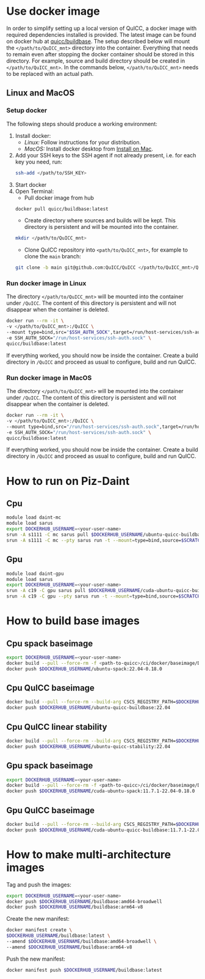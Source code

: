 # Use docker image

In order to simplify setting up a local version of QuICC, a docker image with required dependencies installed is provided. The latest image can be found on docker hub at [quicc/buildbase](https://hub.docker.com/repository/docker/quicc/buildbase/general). The setup described below will mount the `</path/to/QuICC_mnt>` directory into the container. Everything that needs to remain even after stopping the docker container should be stored in this directory. For example, source and build directory should be created in `</path/to/QuICC_mnt>`. In the commands below, `</path/to/QuICC_mnt>` needs to be replaced with an actual path.

## Linux and MacOS

### Setup docker

The following steps should produce a working environment:
 1. Install docker:
    - *Linux:* Follow instructions for your distribution.
    - *MacOS:* Install docker desktop from [Install on Mac](https://docs.docker.com/desktop/install/mac-install/).
 2. Add your SSH keys to the SSH agent if not already present, i.e. for each key you need, run:
    ```bash
    ssh-add </path/to/SSH_KEY>
    ```
 3. Start docker
 4. Open Terminal:
    - Pull docker image from hub
     ```bash
     docker pull quicc/buildbase:latest
     ```
    - Create directory where sources and builds will be kept. This directory is persistent and will be mounted into the container.
    ```bash
    mkdir </path/to/QuICC_mnt>
    ```
    - Clone QuICC repository into `<path/to/QuICC_mnt>`, for example to clone the `main` branch:
    ```bash
    git clone -b main git@github.com:QuICC/QuICC </path/to/QuICC_mnt>/QuICC
    ```
    
### Run docker image in Linux

The directory `</path/to/QuICC_mnt>` will be mounted into the container under `/QuICC`. The content of this directory is persistent and will not disappear when the container is deleted.
```bash
docker run --rm -it \
-v </path/to/QuICC_mnt>:/QuICC \
--mount type=bind,src="$SSH_AUTH_SOCK",target=/run/host-services/ssh-auth.sock \
-e SSH_AUTH_SOCK="/run/host-services/ssh-auth.sock" \
quicc/buildbase:latest
```

If everything worked, you should now be inside the container. Create a build directory in `/QuICC` and proceed as usual to configure, build and run QuICC.
    
### Run docker image in MacOS

The directory `</path/to/QuICC_mnt>` will be mounted into the container under `/QuICC`. The content of this directory is persistent and will not disappear when the container is deleted.
```bash
docker run --rm -it \
-v </path/to/QuICC_mnt>:/QuICC \
--mount type=bind,src="/run/host-services/ssh-auth.sock",target=/run/host-services/ssh-auth.sock \
-e SSH_AUTH_SOCK="/run/host-services/ssh-auth.sock" \
quicc/buildbase:latest
```

If everything worked, you should now be inside the container. Create a build directory in `/QuICC` and proceed as usual to configure, build and run QuICC.

# How to run on Piz-Daint

## Cpu
```sh
module load daint-mc
module load sarus
export DOCKERHUB_USERNAME=<your-user-name>
srun -A s1111 -C mc sarus pull $DOCKERHUB_USERNAME/ubuntu-quicc-buildbase:22.04
srun -A s1111 -C mc --pty sarus run -t --mount=type=bind,source=$SCRATCH,destination=$SCRATCH $DOCKERHUB_USERNAME/ubuntu-quicc-buildbase:22.04 bash
```

## Gpu
```sh
module load daint-gpu
module load sarus
export DOCKERHUB_USERNAME=<your-user-name>
srun -A c19 -C gpu sarus pull $DOCKERHUB_USERNAME/cuda-ubuntu-quicc-buildbase:11.7.1-22.04
srun -A c19 -C gpu --pty sarus run -t --mount=type=bind,source=$SCRATCH,destination=$SCRATCH $DOCKERHUB_USERNAME/cuda-ubuntu-quicc-buildbase:11.7.1-22.04 bash
```

# How to build base images

## Cpu spack baseimage
```sh
export DOCKERHUB_USERNAME=<your-user-name>
docker build --pull --force-rm -f <path-to-quicc>/ci/docker/baseimage/Dockerfile_spack_baseimage_cpu -t $DOCKERHUB_USERNAME/ubuntu-spack:22.04-0.18.0 .
docker push $DOCKERHUB_USERNAME/ubuntu-spack:22.04-0.18.0
```
## Cpu QuICC baseimage
```sh
docker build --pull --force-rm --build-arg CSCS_REGISTRY_PATH=$DOCKERHUB_USERNAME --build-arg NUM_PROCS=2 --build-arg TARGET=none -f <path-to-quicc>/ci/docker/baseimage/Dockerfile_quicc_baseimage_cpu -t $DOCKERHUB_USERNAME/ubuntu-quicc-buildbase:22.04 .
docker push $DOCKERHUB_USERNAME/ubuntu-quicc-buildbase:22.04
```
## Cpu QuICC linear stability
```sh
docker build --pull --force-rm --build-arg CSCS_REGISTRY_PATH=$DOCKERHUB_USERNAME --build-arg NUM_PROCS=2 --build-arg TARGET=none -f <path-to-quicc>/ci/docker/baseimage/Dockerfile_quicc_stability_cpu -t $DOCKERHUB_USERNAME/ubuntu-quicc-stability:22.04 .
docker push $DOCKERHUB_USERNAME/ubuntu-quicc-stability:22.04
```

## Gpu spack baseimage
```sh
export DOCKERHUB_USERNAME=<your-user-name>
docker build --pull --force-rm -f <path-to-quicc>/ci/docker/baseimage/Dockerfile_spack_baseimage_gpu -t $DOCKERHUB_USERNAME/cuda-ubuntu-spack:11.7.1-22.04-0.18.0 .
docker push $DOCKERHUB_USERNAME/cuda-ubuntu-spack:11.7.1-22.04-0.18.0
```
## Gpu QuICC baseimage
```sh
docker build --pull --force-rm --build-arg CSCS_REGISTRY_PATH=$DOCKERHUB_USERNAME --build-arg NUM_PROCS=2 --build-arg TARGET=none -f <path-to-quicc>/ci/docker/baseimage/Dockerfile_quicc_baseimage_gpu -t $DOCKERHUB_USERNAME/cuda-ubuntu-quicc-buildbase:11.7.1-22.04 .
docker push $DOCKERHUB_USERNAME/cuda-ubuntu-quicc-buildbase:11.7.1-22.04
```

# How to make multi-architecture images

Tag and push the images:

```sh
export DOCKERHUB_USERNAME=<your-user-name>
docker push $DOCKERHUB_USERNAME/buildbase:amd64-broadwell
docker push $DOCKERHUB_USERNAME/buildbase:arm64-v8
```

Create the new manifest:

```sh
docker manifest create \
$DOCKERHUB_USERNAME/buildbase:latest \
--amend $DOCKERHUB_USERNAME/buildbase:amd64-broadwell \
--amend $DOCKERHUB_USERNAME/buildbase:arm64-v8
```

Push the new manifest:

```sh
docker manifest push $DOCKERHUB_USERNAME/buildbase:latest
```
